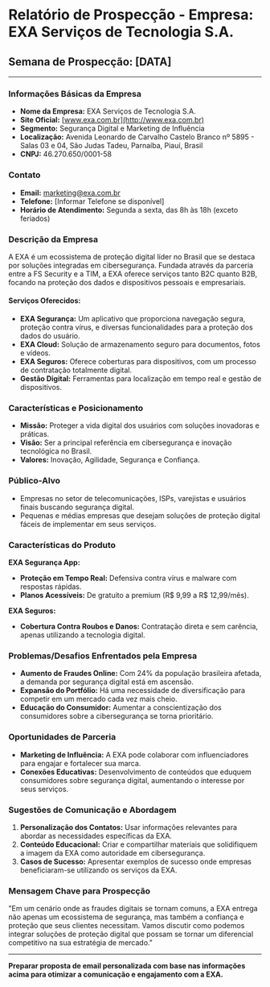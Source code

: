 # Relatório de Prospecção - Empresa: EXA Serviços de Tecnologia S.A.
## Semana de Prospecção: [DATA]

---

### Informações Básicas da Empresa
- **Nome da Empresa:** EXA Serviços de Tecnologia S.A.
- **Site Oficial:** [www.exa.com.br](http://www.exa.com.br)
- **Segmento:** Segurança Digital e Marketing de Influência
- **Localização:** Avenida Leonardo de Carvalho Castelo Branco nº 5895 - Salas 03 e 04, São Judas Tadeu, Parnaíba, Piauí, Brasil
- **CNPJ:** 46.270.650/0001-58

### Contato
- **Email:** [marketing@exa.com.br](mailto:marketing@exa.com.br)
- **Telefone:** [Informar Telefone se disponível]
- **Horário de Atendimento:** Segunda a sexta, das 8h às 18h (exceto feriados)

### Descrição da Empresa
A EXA é um ecossistema de proteção digital líder no Brasil que se destaca por soluções integradas em cibersegurança. Fundada através da parceria entre a FS Security e a TIM, a EXA oferece serviços tanto B2C quanto B2B, focando na proteção dos dados e dispositivos pessoais e empresariais.

#### Serviços Oferecidos:
- **EXA Segurança:** Um aplicativo que proporciona navegação segura, proteção contra vírus, e diversas funcionalidades para a proteção dos dados do usuário.
- **EXA Cloud:** Solução de armazenamento seguro para documentos, fotos e vídeos.
- **EXA Seguros:** Oferece coberturas para dispositivos, com um processo de contratação totalmente digital.
- **Gestão Digital:** Ferramentas para localização em tempo real e gestão de dispositivos.

### Características e Posicionamento
- **Missão:** Proteger a vida digital dos usuários com soluções inovadoras e práticas.
- **Visão:** Ser a principal referência em cibersegurança e inovação tecnológica no Brasil.
- **Valores:** Inovação, Agilidade, Segurança e Confiança.

### Público-Alvo
- Empresas no setor de telecomunicações, ISPs, varejistas e usuários finais buscando segurança digital.
- Pequenas e médias empresas que desejam soluções de proteção digital fáceis de implementar em seus serviços.

### Características do Produto
**EXA Segurança App:**
- **Proteção em Tempo Real:** Defensiva contra vírus e malware com respostas rápidas.
- **Planos Acessíveis:** De gratuito a premium (R$ 9,99 a R$ 12,99/mês).

**EXA Seguros:**
- **Cobertura Contra Roubos e Danos:** Contratação direta e sem carência, apenas utilizando a tecnologia digital.

### Problemas/Desafios Enfrentados pela Empresa
- **Aumento de Fraudes Online:** Com 24% da população brasileira afetada, a demanda por segurança digital está em ascensão.
- **Expansão do Portfólio:** Há uma necessidade de diversificação para competir em um mercado cada vez mais cheio.
- **Educação do Consumidor:** Aumentar a conscientização dos consumidores sobre a cibersegurança se torna prioritário.

### Oportunidades de Parceria
- **Marketing de Influência:** A EXA pode colaborar com influenciadores para engajar e fortalecer sua marca.
- **Conexões Educativas:** Desenvolvimento de conteúdos que eduquem consumidores sobre segurança digital, aumentando o interesse por seus serviços.

### Sugestões de Comunicação e Abordagem
1. **Personalização dos Contatos:** Usar informações relevantes para abordar as necessidades específicas da EXA.
2. **Conteúdo Educacional:** Criar e compartilhar materiais que solidifiquem a imagem da EXA como autoridade em cibersegurança.
3. **Casos de Sucesso:** Apresentar exemplos de sucesso onde empresas beneficiaram-se utilizando os serviços da EXA.

### Mensagem Chave para Prospecção
"Em um cenário onde as fraudes digitais se tornam comuns, a EXA entrega não apenas um ecossistema de segurança, mas também a confiança e proteção que seus clientes necessitam. Vamos discutir como podemos integrar soluções de proteção digital que possam se tornar um diferencial competitivo na sua estratégia de mercado."

---

**Preparar proposta de email personalizada com base nas informações acima para otimizar a comunicação e engajamento com a EXA.**